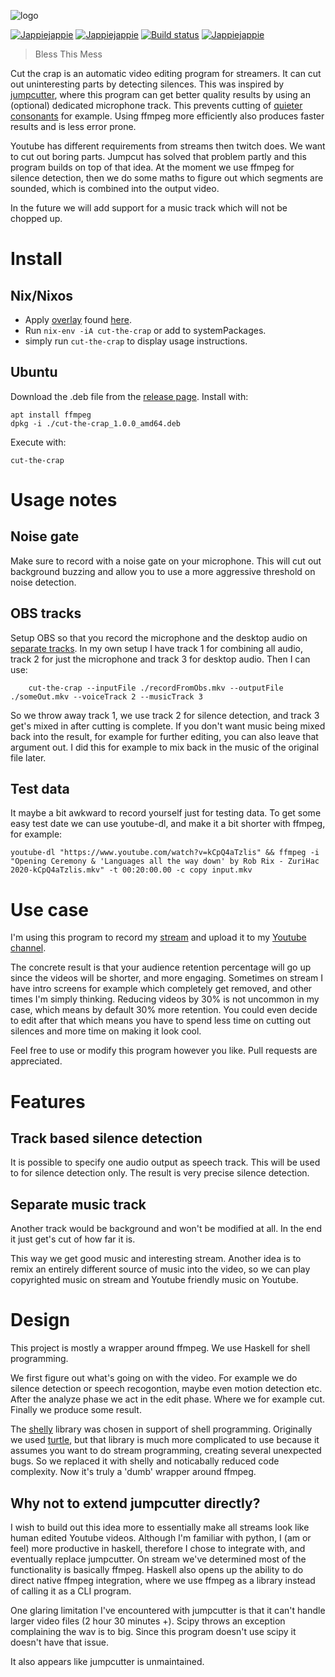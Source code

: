 ![logo](doc/logo.png)

[![Jappiejappie](https://img.shields.io/badge/twitch.tv-jappiejappie-purple?logo=twitch)](https://www.twitch.tv/jappiejappie)
[![Jappiejappie](https://img.shields.io/badge/Youtube-jappieklooster-red?logo=Youtube)](https://www.Youtube.com/channel/UCQxmXSQEYyCeBC6urMWRPVw)
[![Build status](https://img.shields.io/travis/jappeace/cut-the-crap)](https://travis-ci.org/jappeace/cut-the-crap/builds/)
[![Jappiejappie](https://img.shields.io/badge/discord-jappiejappie-black?logo=discord)](https://discord.gg/Hp4agqy)

> Bless This Mess

Cut the crap is an automatic video editing program for streamers.
It can cut out uninteresting parts by detecting silences.
This was inspired by [jumpcutter](https://github.com/carykh/jumpcutter),
where this program can get better quality results
by using an (optional) dedicated microphone track.
This prevents cutting of [quieter consonants](https://youtu.be/DQ8orIurGxw?t=675)
for example.
Using ffmpeg more efficiently also produces faster results and
is less error prone.

Youtube has different requirements from streams then twitch does.
We want to cut out boring parts.
Jumpcut has solved that problem partly and this program
builds on top of that idea.
At the moment we use ffmpeg for silence detection, 
then we do some maths to figure out which segments are sounded,
which is combined into the output video.

In the future we will add support for a music track
which will not be chopped up.

# Install

## Nix/Nixos
+ Apply [overlay](https://nixos.wiki/wiki/Overlays) found [here](https://github.com/jappeace/cut-the-crap/tree/master/overlay).
+ Run `nix-env -iA cut-the-crap` or add to systemPackages.
+ simply run `cut-the-crap` to display usage instructions.

## Ubuntu
Download the .deb file from the [release page](https://github.com/jappeace/cut-the-crap/releases).
Install with:

```shell
apt install ffmpeg
dpkg -i ./cut-the-crap_1.0.0_amd64.deb 
```

Execute with:
```shell
cut-the-crap
```
# Usage notes

## Noise gate
Make sure to record with a noise gate on your microphone.
This will cut out background buzzing and allow you to use a more aggressive
threshold on noise detection.

## OBS tracks

Setup OBS so that you record the microphone and the desktop audio
on [separate tracks](https://obsproject.com/forum/resources/obs-studio-high-quality-recording-and-multiple-audio-tracks.221/).
In my own setup I have track 1 for combining all audio, track 2 for just the microphone and track 3 for desktop audio.
Then I can use:

```shell
    cut-the-crap --inputFile ./recordFromObs.mkv --outputFile ./someOut.mkv --voiceTrack 2 --musicTrack 3
```

So we throw away track 1, we use track 2 for silence detection, and track 3 get's mixed in after cutting is complete.
If you don't want music being mixed back into the result,
for example for further editing,
you can also leave that argument out.
I did this for example to mix back in the music of the original file later.

## Test data
It maybe a bit awkward to record yourself just for testing data.
To get some easy test date we can use youtube-dl, and make it a bit shorter with ffmpeg,
for example:

```shell
youtube-dl "https://www.youtube.com/watch?v=kCpQ4aTzlis" && ffmpeg -i "Opening Ceremony & 'Languages all the way down' by Rob Rix - ZuriHac 2020-kCpQ4aTzlis.mkv" -t 00:20:00.00 -c copy input.mkv
```

# Use case
I'm using this program to record my [stream](https://www.twitch.tv/jappiejappie)
and upload it to my
[Youtube channel](https://www.Youtube.com/channel/UCQxmXSQEYyCeBC6urMWRPVw).

The concrete result is that your audience retention percentage will go up since the videos
will be shorter, and more engaging.
Sometimes on stream I have intro screens for example which completely get removed,
and other times I'm simply thinking.
Reducing videos by 30% is not uncommon in my case, which means by default
30% more retention.
You could even decide to edit after that which means you have to spend less time
on cutting out silences and more time on making it look cool.

Feel free to use or modify this program however you like.
Pull requests are appreciated.

# Features

## Track based silence detection
It is possible to specify one audio output as speech track.
This will be used to for silence detection only.
The result is very precise silence detection.

## Separate music track
Another track would be background and won't be modified at all.
In the end it just get's cut of how far it is.

This way we get good music and interesting stream.
Another idea is to remix an entirely different source of music
into the video, so we can play copyrighted music on stream
and Youtube friendly music on Youtube.

# Design
This project is mostly a wrapper around ffmpeg.
We use Haskell for shell programming.

We first figure out what's going on with the video.
For example we do silence detection or speech recogontion, maybe even motion detection etc.
After the analyze phase we act in the edit phase.
Where we for example cut.
Finally we produce some result.

The [shelly](http://hackage.haskell.org/package/shelly) library was chosen in support of shell programming.
Originally we used [turtle](http://hackage.haskell.org/package/turtle),
but that library is much more complicated to use because it assumes you
want to do stream programming,
creating several unexpected bugs.
So we replaced it with shelly and noticabally reduced code complexity.
Now it's truly a 'dumb' wrapper around ffmpeg.

## Why not to extend jumpcutter directly?
I wish to build out this idea more to essentially
make all streams look like human edited Youtube videos.
Although I'm familiar with python,
I (am or feel) more productive in haskell,
therefore I chose to integrate with,
and eventually replace jumpcutter.
On stream we've determined most of the functionality is basically
ffmpeg.
Haskell also opens up the ability to do direct native ffmpeg
integration,
where we use ffmpeg as a library instead of calling it as a CLI
program.

One glaring limitation I've encountered with jumpcutter is that
it can't handle larger video files (2 hour 30 minutes +).
Scipy throws an exception complaining the wav is to big.
Since this program doesn't use scipy it doesn't have that issue.

It also appears like jumpcutter is unmaintained.
